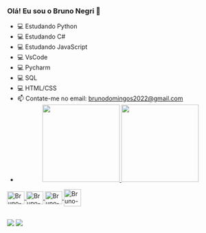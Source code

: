 ### Olá! Eu sou o Bruno Negri 👋

- 💻 Estudando Python
- 💻 Estudando C#
- 💻 Estudando JavaScript
- 💻 VsCode
- 💻 Pycharm
- 💻 SQL
- 💻 HTML/CSS
- 📫 Contate-me no email: brunodomingos2022@gmail.com
- <div align="center">
  <a href="https://github.com/BrunoNegri-c">
  <img height="180em" src="https://github-readme-stats.vercel.app/api?username=BrunoNegri&show_icons=false&theme=dark&include_all_commits=false&count_private=false"/>
  <img height="180em" src="https://github-readme-stats.vercel.app/api/top-langs/?username=BrunoNegri&layout=compact&langs_count=7&theme=dark"/>
</div>
<img align="center" alt= "Bruno-dotnecore" height="30" width="40" src="https://cdn.jsdelivr.net/gh/devicons/devicon/icons/dotnetcore/dotnetcore-original.svg" />
<img align="center" alt= "Bruno-GitHub" height="30" width="40" src="https://cdn.jsdelivr.net/gh/devicons/devicon/icons/github/github-original.svg" />
<img align="center" alt= "Bruno-vscode" height="30" width="40" src="https://cdn.jsdelivr.net/gh/devicons/devicon/icons/vscode/vscode-original-wordmark.svg" />
<img align="center" alt= "Bruno-Python" height="40" width="40" src="https://cdn.jsdelivr.net/gh/devicons/devicon/icons/python/python-original-wordmark.svg" />  
</div>

##

<div>
  
  <a href = "bruno.negri.pinto@gmail.com"><img src="https://img.shields.io/badge/-Gmail-%23333?style=for-the-badge&logo=gmail&logoColor=white" target="_blank"></a>
  <a href="https://instagram.com/brunongp" target="_blank"><img src="https://img.shields.io/badge/-Instagram-%23E4405F?style=for-the-badge&logo=instagram&logoColor=white" target="_blank"></a>
  

 
